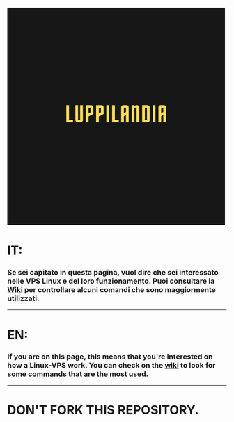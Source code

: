 ![Screenshot](header.png)

# IT:

### Se sei capitato in questa pagina, vuol dire che sei interessato nelle VPS Linux e del loro funzionamento. Puoi consultare la [Wiki](https://github.com/xLamday/LuppiLandia-LinuxRDP/wiki/Commands) per controllare alcuni comandi che sono maggiormente utilizzati.

----

# EN:

### If you are on this page, this means that you're interested on how a Linux-VPS work. You can check on the [wiki](https://github.com/xLamday/LuppiLandia-LinuxRDP/wiki/Commands) to look for some commands that are the most used.

---

# DON'T FORK THIS REPOSITORY.
